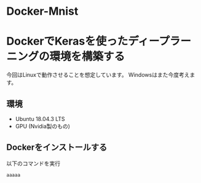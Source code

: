 # Docker-Mnist

# DockerでKerasを使ったディープラーニングの環境を構築する
今回はLinuxで動作させることを想定しています。
Windowsはまた今度考えます。

## 環境
- Ubuntu 18.04.3 LTS
- GPU (Nvidia製のもの)

## Dockerをインストールする
以下のコマンドを実行
```
aaaaa
```